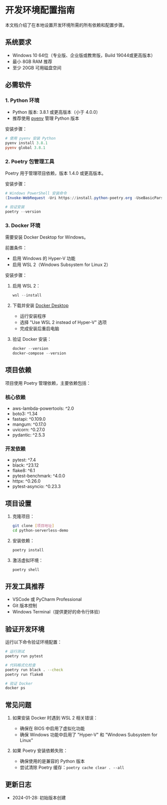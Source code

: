 # 开发环境配置指南

本文档介绍了在本地设置开发环境所需的所有依赖和配置步骤。

## 系统要求

- Windows 10 64位（专业版、企业版或教育版，Build 19044或更高版本）
- 最小 8GB RAM 推荐
- 至少 20GB 可用磁盘空间

## 必需软件

### 1. Python 环境

- Python 版本: 3.8.1 或更高版本（小于 4.0.0）
- 推荐使用 [pyenv](https://github.com/pyenv-win/pyenv-win) 管理 Python 版本

安装步骤：
```powershell
# 使用 pyenv 安装 Python
pyenv install 3.8.1
pyenv global 3.8.1
```

### 2. Poetry 包管理工具

Poetry 用于管理项目依赖，版本 1.4.0 或更高版本。

安装步骤：
```powershell
# Windows PowerShell 安装命令
(Invoke-WebRequest -Uri https://install.python-poetry.org -UseBasicParsing).Content | python -

# 验证安装
poetry --version
```

### 3. Docker 环境

需要安装 Docker Desktop for Windows。

前置条件：
- 启用 Windows 的 Hyper-V 功能
- 启用 WSL 2（Windows Subsystem for Linux 2）

安装步骤：
1. 启用 WSL 2：
   ```powershell
   wsl --install
   ```

2. 下载并安装 [Docker Desktop](https://www.docker.com/products/docker-desktop)
   - 运行安装程序
   - 选择 "Use WSL 2 instead of Hyper-V" 选项
   - 完成安装后重启电脑

3. 验证 Docker 安装：
   ```powershell
   docker --version
   docker-compose --version
   ```

## 项目依赖

项目使用 Poetry 管理依赖，主要依赖包括：

### 核心依赖
- aws-lambda-powertools: ^2.0
- boto3: ^1.34
- fastapi: ^0.109.0
- mangum: ^0.17.0
- uvicorn: ^0.27.0
- pydantic: ^2.5.3

### 开发依赖
- pytest: ^7.4
- black: ^23.12
- flake8: ^6.1
- pytest-benchmark: ^4.0.0
- httpx: ^0.26.0
- pytest-asyncio: ^0.23.3

## 项目设置

1. 克隆项目：
   ```bash
   git clone [项目地址]
   cd python-serverless-demo
   ```

2. 安装依赖：
   ```bash
   poetry install
   ```

3. 激活虚拟环境：
   ```bash
   poetry shell
   ```

## 开发工具推荐

- VSCode 或 PyCharm Professional
- Git 版本控制
- Windows Terminal（提供更好的命令行体验）

## 验证开发环境

运行以下命令验证环境配置：

```bash
# 运行测试
poetry run pytest

# 代码格式化检查
poetry run black . --check
poetry run flake8

# 验证 Docker
docker ps
```

## 常见问题

1. 如果安装 Docker 时遇到 WSL 2 相关错误：
   - 确保在 BIOS 中启用了虚拟化功能
   - 确保 Windows 功能中启用了 "Hyper-V" 和 "Windows Subsystem for Linux"

2. 如果 Poetry 安装依赖失败：
   - 确保使用的是兼容的 Python 版本
   - 尝试清除 Poetry 缓存：`poetry cache clear . --all`

## 更新日志

- 2024-01-28: 初始版本创建 